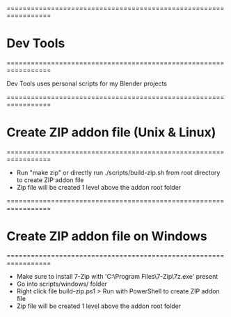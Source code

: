 =================================================================
# Dev Tools
=================================================================

Dev Tools uses personal scripts for my Blender projects

=================================================================
# Create ZIP addon file (Unix & Linux)
=================================================================

* Run "make zip" or directly run ./scripts/build-zip.sh from root directory to create ZIP addon file
* Zip file will be created 1 level above the addon root folder

=================================================================
# Create ZIP addon file on Windows
=================================================================

* Make sure to install 7-Zip with 'C:\Program Files\7-Zip\7z.exe' present
* Go into scripts/windows/ folder
* Right click file build-zip.ps1 > Run with PowerShell to create ZIP addon file
* Zip file will be created 1 level above the addon root folder
